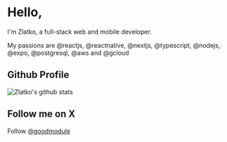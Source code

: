 # Hello, 
I'm Zlatko, a full-stack web and mobile developer.

My passions are @reactjs, @reactnative, @nextjs, @typescript, @nodejs, @expo, @postgresql, @aws and @gcloud

## Github Profile
![Zlatko's github stats](https://github-readme-stats.vercel.app/api?username=seeden&count_private=true&show_icons=true&theme=radical)


## Follow me on X

Follow [@goodmodule](https://x.com/goodmodule)
